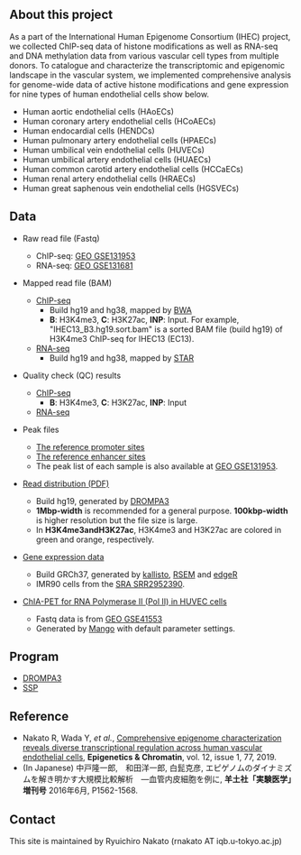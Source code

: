 
## About this project

As a part of the International Human Epigenome Consortium (IHEC) project, 
we collected ChIP-seq data of histone modifications as well as RNA-seq and DNA methylation data from various vascular cell types from multiple donors. To catalogue and characterize the transcriptomic and epigenomic landscape in the vascular system, we implemented comprehensive analysis for genome-wide data of active histone modifications and gene expression for nine types of human endothelial cells show below.

- Human aortic endothelial cells (HAoECs)
- Human coronary artery endothelial cells (HCoAECs)
- Human endocardial cells (HENDCs)
- Human pulmonary artery endothelial cells (HPAECs)
- Human umbilical vein endothelial cells (HUVECs)
- Human umbilical artery endothelial cells (HUAECs)
- Human common carotid artery endothelial cells (HCCaECs)
- Human renal artery endothelial cells (HRAECs)
- Human great saphenous vein endothelial cells (HGSVECs)

## Data
- Raw read file (Fastq)
   - ChIP-seq: [GEO GSE131953](https://www.ncbi.nlm.nih.gov/geo/query/acc.cgi?acc=GSE131953)
   - RNA-seq: [GEO GSE131681](https://www.ncbi.nlm.nih.gov/geo/query/acc.cgi?acc=GSE131681)

- Mapped read file (BAM)
   - [ChIP-seq](https://univtokyo-my.sharepoint.com/:f:/g/personal/5389587184_utac_u-tokyo_ac_jp/EmloLPX9yfxMviiPfpF1ol0BqpiIfVmkNqylBhgNAnHg2A?e=FaY0QZ)
       - Build hg19 and hg38, mapped by [BWA](http://bio-bwa.sourceforge.net/)
       - **B**: H3K4me3, **C**: H3K27ac, **INP**: Input. For example, "IHEC13_B3.hg19.sort.bam" is a sorted BAM file (build hg19) of H3K4me3 ChIP-seq for IHEC13 (EC13).
   - [RNA-seq](https://univtokyo-my.sharepoint.com/:f:/g/personal/5389587184_utac_u-tokyo_ac_jp/Eus8tFFJ1SNDsMViteM2BGYBFNq-aMa1qnsCdrNZNqzzag?e=WP9ZMg)
       - Build hg19 and hg38, mapped by [STAR](https://github.com/alexdobin/STAR)

- Quality check (QC) results
   - [ChIP-seq](https://drive.google.com/open?id=16ialQRmdq-gN6z0_0uyLHNIusK4q0zD-)
       - **B**: H3K4me3, **C**: H3K27ac, **INP**: Input
   - [RNA-seq](https://drive.google.com/open?id=19ILbnLD1g-GAvXlZBdXGlxyWTe1pNbF4)

- Peak files
   - [The reference promoter sites](https://www.ncbi.nlm.nih.gov/geo/download/?acc=GSE131953&format=file&file=GSE131953%5FEC%5Fref%5Fpromoter%2Ebed%2Egz)
   - [The reference enhancer sites](https://www.ncbi.nlm.nih.gov/geo/download/?acc=GSE131953&format=file&file=GSE131953%5FEC%5Fref%5Fenhancer%2Ebed%2Egz)
   - The peak list of each sample is also available at [GEO GSE131953](https://www.ncbi.nlm.nih.gov/geo/query/acc.cgi?acc=GSE131953).

- [Read distribution (PDF)](https://drive.google.com/open?id=16ckH3_HioOUBFMPZvrFAr2i74ApBPrRf)
   - Build hg19, generated by [DROMPA3](https://github.com/rnakato/DROMPA3)
   - **1Mbp-width** is recommended for a general purpose. **100kbp-width** is higher resolution but the file size is large.
   - In **H3K4me3andH3K27ac**, H3K4me3 and H3K27ac are colored in green and orange, respectively.

- [Gene expression data](https://drive.google.com/open?id=1GuG_SGwYbGTbDs7gNjtwZuNW1CRxT6mu)
   - Build GRCh37, generated by [kallisto](https://pachterlab.github.io/kallisto/), [RSEM](https://github.com/deweylab/RSEM) and [edgeR](https://www.bioconductor.org/packages/release/bioc/html/edgeR.html)
   - IMR90 cells from the [SRA SRR2952390](https://www.ncbi.nlm.nih.gov/sra/?term=SRR2952390).

- [ChIA-PET for RNA Polymerase II (Pol II) in HUVEC cells](https://drive.google.com/open?id=1-7d68UHHt8BFUBLJ-nPk3HPIfoSFIAmF)
    - Fastq data is from [GEO GSE41553](https://www.ncbi.nlm.nih.gov/geo/query/acc.cgi?acc=GSE41553)
    - Generated by [Mango](https://github.com/dphansti/mango) with default parameter settings.

## Program
- [DROMPA3](https://github.com/rnakato/DROMPA3)
- [SSP](https://github.com/rnakato/SSP)

## Reference
- Nakato R, Wada Y, *et al.*, [Comprehensive epigenome characterization reveals diverse transcriptional regulation across human vascular endothelial cells](https://epigeneticsandchromatin.biomedcentral.com/articles/10.1186/s13072-019-0319-0), **Epigenetics & Chromatin**, vol. 12, issue 1, 77, 2019.
- (In Japanese) 中戸隆一郎,　和田洋一郎, 白髭克彦, エピゲノムのダイナミズムを解き明かす大規模比較解析　―血管内皮細胞を例に, **羊土社「実験医学」増刊号** 2016年6月, P1562-1568.

## Contact

This site is maintained by Ryuichiro Nakato (rnakato AT iqb.u-tokyo.ac.jp)
